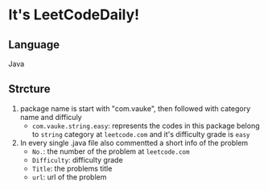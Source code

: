 # It's LeetCodeDaily!

## Language

Java

## Strcture

1. package name is start with "com.vauke", then followed with category name and difficuly
    * `com.vauke.string.easy`: represents the codes in this package belong to `string` category at `leetcode.com` and it's difficulty grade is `easy`
2. In every single .java file also commentted a short info of the problem
    * `No.`: the number of the problem at `leetcode.com`
    * `Difficulty`: difficulty grade
    * `Title`: the problems title
    * `url`: url of the problem
